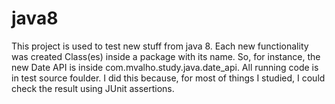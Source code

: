# java8
This project is used to test new stuff from java 8.
Each new functionality was created Class(es) inside a package with its name. So, for instance, the new Date API is inside com.mvalho.study.java.date_api.
All running code is in test source foulder. I did this because, for most of things I studied, I could check the result using JUnit assertions.
